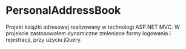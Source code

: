# PersonalAddressBook
Projekt książki adresowej realizowany w technologi ASP.NET MVC. 
W projekcie zastosowałem dynamiczne zmieniane formy logowania i rejestracji, przy uzyciu jQuery.

